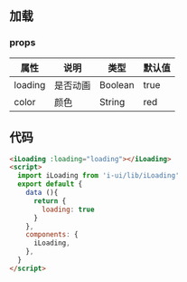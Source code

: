 ## 加载
<template>
  <div >
    <iLoading :loading="loading"></iLoading>
  </div>
</template>
<script>
  import iLoading from 'i-ui/lib/iLoading'
  export default {
    data (){
      return {
        loading: true
      }
    },
    components: {
      iLoading,
    },
    mounted() {
      document.documentElement.style.fontSize = '75px'
    },
    beforeDestroy() {
      document.documentElement.style.fontSize = ''
    }
  }
</script>

### props
 |属性 | 说明 | 类型 | 默认值 |
 |---  | --- | ---  | --- |
 |loading  | 是否动画  | Boolean | true  |
 |color  | 颜色  | String | red  |

 ## 代码
```html
<iLoading :loading="loading"></iLoading>
<script>
  import iLoading from 'i-ui/lib/iLoading'
  export default {
    data (){
      return {
        loading: true
      }
    },
    components: {
      iLoading,
    },
  }
</script>
````